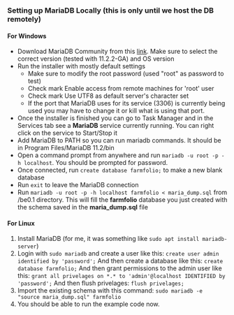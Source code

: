 ### Setting up MariaDB Locally (this is only until we host the DB remotely)

#### For Windows

- Download MariaDB Community from this [link](https://mariadb.com/downloads/). Make sure to select the correct version (tested with 11.2.2-GA) and OS version
- Run the installer with mostly default settings
    - Make sure to modify the root password (used "root" as password to test)
    - Check mark Enable access from remote machines for 'root' user
    - Check mark Use UTF8 as default server's character set
    - If the port that MariaDB uses for its service (3306) is currently being used you may have to change it or kill what is using that port.
- Once the installer is finished you can go to Task Manager and in the Services tab see a **MariaDB** service currently running. You can right click on the service to Start/Stop it
- Add MariaDB to PATH so you can run mariadb commands. It should be in Program Files/MariaDB 11.2/bin
- Open a command prompt from anywhere and run `mariadb -u root -p -h localhost`. You should be prompted for password.
- Once connected, run `create database farmfolio;` to make a new blank database
- Run `exit` to leave the MariaDB connection
- Run `mariadb -u root -p -h localhost farmfolio < maria_dump.sql` from /be0.1 directory. This will fill the **farmfolio** database you just created with the schema saved in the **maria_dump.sql** file

#### For Linux

1. Install MariaDB (for me, it was something like `sudo apt install mariadb-server`)
3. Login with `sudo mariadb` and create a user like this:
`create user admin identified by 'password';`
And then create a database like this:
`create database farmfolio;`
And then grant permissions to the admin user like this:
`grant all privelages on *.* to 'admin'@localhost IDENTIFIED by 'password';`
And then flush privelages:
`flush privelages;`
3. Import the existing schema with this command:
`sudo mariadb -e "source maria_dump.sql" farmfolio`
4. You should be able to run the example code now.